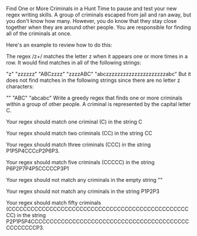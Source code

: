 Find One or More Criminals in a Hunt
Time to pause and test your new regex writing skills. A group of criminals escaped from jail and ran away, but you don't know how many. However, you do know that they stay close together when they are around other people. You are responsible for finding all of the criminals at once.

Here's an example to review how to do this:

The regex /z+/ matches the letter z when it appears one or more times in a row. It would find matches in all of the following strings:

"z"
"zzzzzz"
"ABCzzzz"
"zzzzABC"
"abczzzzzzzzzzzzzzzzzzzzzabc"
But it does not find matches in the following strings since there are no letter z characters:

""
"ABC"
"abcabc"
Write a greedy regex that finds one or more criminals within a group of other people. A criminal is represented by the capital letter C.

Your regex should match one criminal (C) in the string C

Your regex should match two criminals (CC) in the string CC

Your regex should match three criminals (CCC) in the string P1P5P4CCCcP2P6P3.

Your regex should match five criminals (CCCCC) in the string P6P2P7P4P5CCCCCP3P1

Your regex should not match any criminals in the empty string ""

Your regex should not match any criminals in the string P1P2P3

Your regex should match fifty criminals (CCCCCCCCCCCCCCCCCCCCCCCCCCCCCCCCCCCCCCCCCCCCCCCCCC) in the string P2P1P5P4CCCCCCCCCCCCCCCCCCCCCCCCCCCCCCCCCCCCCCCCCCCCCCCCCCP3.